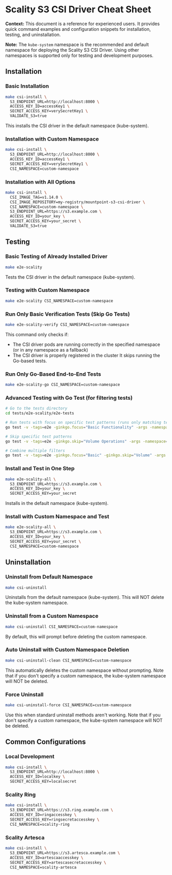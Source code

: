 # Scality S3 CSI Driver Cheat Sheet

**Context:** This document is a reference for experienced users. It provides quick command examples and configuration snippets for installation, testing, and uninstallation.

**Note:** The `kube-system` namespace is the recommended and default namespace for deploying the Scality S3 CSI Driver. Using other namespaces is supported only for testing and development purposes.

## Installation

### Basic Installation
```bash
make csi-install \
  S3_ENDPOINT_URL=http://localhost:8000 \
  ACCESS_KEY_ID=accessKey1 \
  SECRET_ACCESS_KEY=verySecretKey1 \
  VALIDATE_S3=true
```
This installs the CSI driver in the default namespace (kube-system).

### Installation with Custom Namespace
```bash
make csi-install \
  S3_ENDPOINT_URL=http://localhost:8000 \
  ACCESS_KEY_ID=accessKey1 \
  SECRET_ACCESS_KEY=verySecretKey1 \
  CSI_NAMESPACE=custom-namespace
```

### Installation with All Options
```bash
make csi-install \
  CSI_IMAGE_TAG=v1.14.0 \
  CSI_IMAGE_REPOSITORY=my-registry/mountpoint-s3-csi-driver \
  CSI_NAMESPACE=custom-namespace \
  S3_ENDPOINT_URL=https://s3.example.com \
  ACCESS_KEY_ID=your_key \
  SECRET_ACCESS_KEY=your_secret \
  VALIDATE_S3=true
```

## Testing

### Basic Testing of Already Installed Driver
```bash
make e2e-scality
```
Tests the CSI driver in the default namespace (kube-system).

### Testing with Custom Namespace
```bash
make e2e-scality CSI_NAMESPACE=custom-namespace
```

### Run Only Basic Verification Tests (Skip Go Tests)
```bash
make e2e-scality-verify CSI_NAMESPACE=custom-namespace
```
This command only checks if:
- The CSI driver pods are running correctly in the specified namespace (or in any namespace as a fallback)
- The CSI driver is properly registered in the cluster
It skips running the Go-based tests.

### Run Only Go-Based End-to-End Tests
```bash
make e2e-scality-go CSI_NAMESPACE=custom-namespace
```

### Advanced Testing with Go Test (for filtering tests)
```bash
# Go to the tests directory
cd tests/e2e-scality/e2e-tests

# Run tests with focus on specific test patterns (runs only matching tests)
go test -v -tags=e2e -ginkgo.focus="Basic Functionality" -args -namespace=custom-namespace

# Skip specific test patterns
go test -v -tags=e2e -ginkgo.skip="Volume Operations" -args -namespace=custom-namespace

# Combine multiple filters
go test -v -tags=e2e -ginkgo.focus="Basic" -ginkgo.skip="Volume" -args -namespace=custom-namespace
```

### Install and Test in One Step
```bash
make e2e-scality-all \
  S3_ENDPOINT_URL=https://s3.example.com \
  ACCESS_KEY_ID=your_key \
  SECRET_ACCESS_KEY=your_secret
```
Installs in the default namespace (kube-system).

### Install with Custom Namespace and Test
```bash
make e2e-scality-all \
  S3_ENDPOINT_URL=https://s3.example.com \
  ACCESS_KEY_ID=your_key \
  SECRET_ACCESS_KEY=your_secret \
  CSI_NAMESPACE=custom-namespace
```

## Uninstallation

### Uninstall from Default Namespace
```bash
make csi-uninstall
```
Uninstalls from the default namespace (kube-system). This will NOT delete the kube-system namespace.

### Uninstall from a Custom Namespace
```bash
make csi-uninstall CSI_NAMESPACE=custom-namespace
```
By default, this will prompt before deleting the custom namespace.

### Auto Uninstall with Custom Namespace Deletion
```bash
make csi-uninstall-clean CSI_NAMESPACE=custom-namespace
```
This automatically deletes the custom namespace without prompting.
Note that if you don't specify a custom namespace, the kube-system namespace will NOT be deleted.

### Force Uninstall
```bash
make csi-uninstall-force CSI_NAMESPACE=custom-namespace
```
Use this when standard uninstall methods aren't working.
Note that if you don't specify a custom namespace, the kube-system namespace will NOT be deleted.

## Common Configurations

### Local Development
```bash
make csi-install \
  S3_ENDPOINT_URL=http://localhost:8000 \
  ACCESS_KEY_ID=localkey \
  SECRET_ACCESS_KEY=localsecret
```

### Scality Ring
```bash
make csi-install \
  S3_ENDPOINT_URL=https://s3.ring.example.com \
  ACCESS_KEY_ID=ringaccesskey \
  SECRET_ACCESS_KEY=ringsecretaccesskey \
  CSI_NAMESPACE=scality-ring
```

### Scality Artesca
```bash
make csi-install \
  S3_ENDPOINT_URL=https://s3.artesca.example.com \
  ACCESS_KEY_ID=artescaaccesskey \
  SECRET_ACCESS_KEY=artescasecretaccesskey \
  CSI_NAMESPACE=scality-artesca
```

